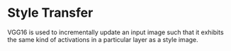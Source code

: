 # Style Transfer

VGG16 is used to incrementally update an input image such that it exhibits the same kind of activations in a particular layer as a style image.
